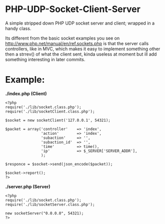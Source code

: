 PHP-UDP-Socket-Client-Server
============================

A simple stripped down PHP UDP socket server and client; wrapped in a handy class. 

Its different from the basic socket examples you see on http://www.php.net/manual/en/ref.sockets.php is that the server calls controllers, like in MVC, 
which makes it easy to implement something other then a strrev() of what the client sent, kinda useless at moment but ill
add something interesting in later commits.

Example:
===
**./index.php (Client)**

    <?php
    require('./lib/socket.class.php');
    require('./lib/socketClient.class.php');
    
    $socket = new socketClient('127.0.0.1', 54321);
    
    $packet = array('controller'    => 'index',
    				'action'	    => 'index',
    				'subaction'	    => '',
    				'subaction_id'  => '',
    				'time'		    => time(),
    				'ip'		    => $_SERVER['SERVER_ADDR'],
    				);
    
    $responce = $socket->send(json_encode($packet));
    
    $socket->report();
    ?>

**./server.php (Server)**
    
    <?php
    require('./lib/socket.class.php');
    require('./lib/socketServer.class.php');
    
    new socketServer("0.0.0.0", 54321);
    ?>


